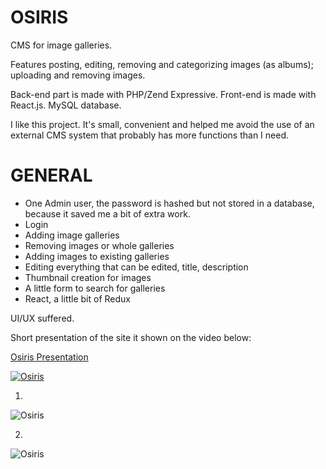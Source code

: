# OSIRIS

CMS for image galleries. 

Features posting, editing, removing and categorizing images (as albums); uploading and removing images.

Back-end part is made with PHP/Zend Expressive. Front-end is made with React.js. MySQL database.

I like this project. It's small, convenient and helped me avoid the use of an external CMS system that probably has more functions than I need.

# GENERAL

- One Admin user, the password is hashed but not stored in a database, because it saved me a bit of extra work.
- Login
- Adding image galleries
- Removing images or whole galleries
- Adding images to existing galleries
- Editing everything that can be edited, title, description
- Thumbnail creation for images 
- A little form to search for galleries
- React, a little bit of Redux


UI/UX suffered. 

Short presentation of the site it shown on the video below:

[Osiris Presentation](https://youtu.be/njz9Wc3Eod4 "OSIRIS PRESENTATION")

[![Osiris](https://i.ytimg.com/vi/njz9Wc3Eod4/hqdefault.jpg)](https://youtu.be/njz9Wc3Eod4 "OSIRIS PRESENTATION")

1.

![Osiris](https://i.imgur.com/bnNVjqm.png)

2.

![Osiris](https://i.imgur.com/1QkfnVA.png)
